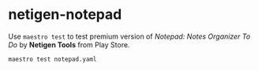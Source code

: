 # netigen-notepad
Use `maestro test` to test premium version of _Notepad: Notes Organizer To Do_ by **Netigen Tools** from Play Store.
```
maestro test notepad.yaml
```
